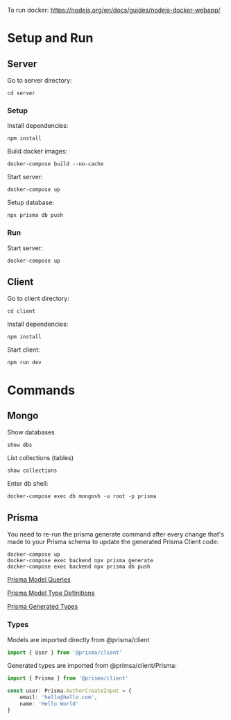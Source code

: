 To run docker:
https://nodejs.org/en/docs/guides/nodejs-docker-webapp/

# Setup and Run

## Server
Go to server directory:
```shell
cd server
```

### Setup
Install dependencies:
```shell
npm install
```

Build docker images:
```shell
docker-compose build --no-cache
```

Start server:
```shell
docker-compose up
```

Setup database:
```shell
npx prisma db push
```

### Run
Start server:
```shell
docker-compose up
```

## Client
Go to client directory:
```shell
cd client
```

Install dependencies:
```shell
npm install
```

Start client:
```shell
npm run dev
```

# Commands

## Mongo

Show databases
```shell
show dbs
```

List collections (tables)
```shell
show collections
```

Enter db shell:
```shell
docker-compose exec db mongosh -u root -p prisma
```

## Prisma

You need to re-run the prisma generate command after every change that's made to your Prisma schema to update the generated Prisma Client code:
```shell
docker-compose up
docker-compose exec backend npx prisma generate
docker-compose exec backend npx prisma db push
```

[Prisma Model Queries](https://www.prisma.io/docs/reference/api-reference/prisma-client-reference#model-queries)

[Prisma Model Type Definitions](https://www.prisma.io/docs/concepts/components/prisma-schema/data-model#type-definitions)

[Prisma Generated Types](https://www.prisma.io/docs/concepts/components/prisma-client/advanced-type-safety)

### Types

Models are imported directly from @prisma/client
```typescript
import { User } from '@prisma/client'
```

Generated types are imported from @primsa/client/Prisma:
```typescript
import { Prisma } from '@prisma/client'

const user: Prisma.AuthorCreateInput = {
	email: 'hello@hello.com',
	name: 'Hello World'
}
```


